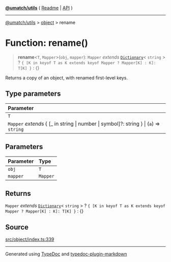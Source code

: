 [**@umatch/utils**](../../README.md) ( [Readme](../../README.md) \| [API](../../API.md) )

---

[@umatch/utils](../../API.md) > [object](../README.md) > rename

# Function: rename()

> **rename**\<`T`, `Mapper`\>(`obj`, `mapper`): `Mapper` _extends_ [`Dictionary`](../../index/type-aliases/type-alias.Dictionary.md)\< `string` \> ? `{ [K in keyof T as K extends keyof Mapper ? Mapper[K] : K]: T[K] }` : \{}

Returns a copy of an object, with renamed first-level keys.

## Type parameters

| Parameter                                                                                |
| :--------------------------------------------------------------------------------------- |
| `T`                                                                                      |
| `Mapper` _extends_ \{ [\_ in string \| number \| symbol]?: string } \| (`a`) => `string` |

## Parameters

| Parameter | Type     |
| :-------- | :------- |
| `obj`     | `T`      |
| `mapper`  | `Mapper` |

## Returns

`Mapper` _extends_ [`Dictionary`](../../index/type-aliases/type-alias.Dictionary.md)\< `string` \> ? `{ [K in keyof T as K extends keyof Mapper ? Mapper[K] : K]: T[K] }` : \{}

## Source

[src/object/index.ts:339](https://github.com/umatch-oficial/utils/blob/106c322/src/object/index.ts#L339)

---

Generated using [TypeDoc](https://typedoc.org/) and [typedoc-plugin-markdown](https://www.npmjs.com/package/typedoc-plugin-markdown)

